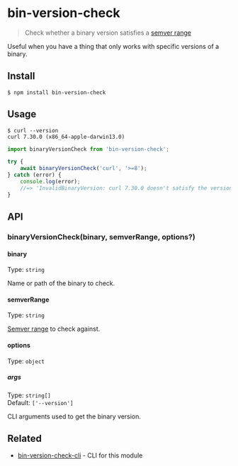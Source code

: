 # bin-version-check

> Check whether a binary version satisfies a [semver range](https://github.com/npm/node-semver#ranges)

Useful when you have a thing that only works with specific versions of a binary.

## Install

```
$ npm install bin-version-check
```

## Usage

```
$ curl --version
curl 7.30.0 (x86_64-apple-darwin13.0)
```

```js
import binaryVersionCheck from 'bin-version-check';

try {
	await binaryVersionCheck('curl', '>=8');
} catch (error) {
	console.log(error);
	//=> 'InvalidBinaryVersion: curl 7.30.0 doesn't satisfy the version requirement of >=8'
}
```

## API

### binaryVersionCheck(binary, semverRange, options?)

#### binary

Type: `string`

Name or path of the binary to check.

#### semverRange

Type: `string`

[Semver range](https://github.com/npm/node-semver#ranges) to check against.

#### options

Type: `object`

##### args

Type: `string[]`\
Default: `['--version']`

CLI arguments used to get the binary version.

## Related

- [bin-version-check-cli](https://github.com/sindresorhus/bin-version-check-cli) - CLI for this module
